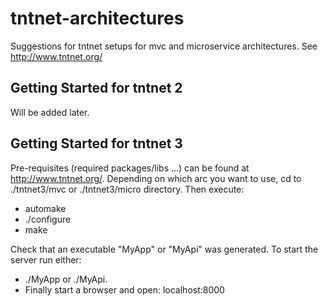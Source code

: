 # tntnet-architectures
Suggestions for tntnet setups for mvc and microservice architectures. See http://www.tntnet.org/

## Getting Started  for tntnet 2
Will be added later.

## Getting Started  for tntnet 3
Pre-requisites (required packages/libs ...) can be found at http://www.tntnet.org/.
Depending on which arc you want to use, cd to ./tntnet3/mvc or ./tntnet3/micro directory. Then execute:

* automake
* ./configure
* make

Check that an executable "MyApp" or "MyApi" was generated. To start the server run either:
* ./MyApp or ./MyApi.
* Finally start a browser and open: localhost:8000
